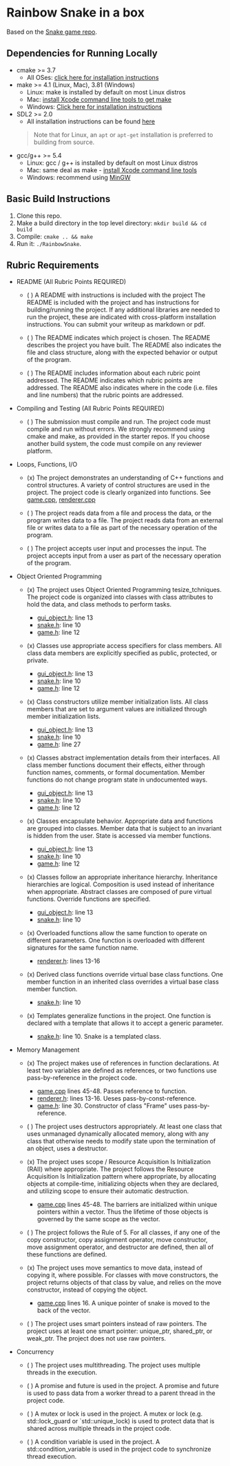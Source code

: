 # Rainbow Snake in a box

Based on the [Snake game repo](https://github.com/udacity/CppND-Capstone-Snake-Game).

## Dependencies for Running Locally

* cmake >= 3.7
    * All OSes: [click here for installation instructions](https://cmake.org/install/)
* make >= 4.1 (Linux, Mac), 3.81 (Windows)
    * Linux: make is installed by default on most Linux distros
    * Mac: [install Xcode command line tools to get make](https://developer.apple.com/xcode/features/)
    * Windows: [Click here for installation instructions](http://gnuwin32.sourceforge.net/packages/make.htm)
* SDL2 >= 2.0
    * All installation instructions can be found [here](https://wiki.libsdl.org/Installation)
  > Note that for Linux, an `apt` or `apt-get` installation is preferred to building from source.
* gcc/g++ >= 5.4
    * Linux: gcc / g++ is installed by default on most Linux distros
    * Mac: same deal as make - [install Xcode command line tools](https://developer.apple.com/xcode/features/)
    * Windows: recommend using [MinGW](http://www.mingw.org/)

## Basic Build Instructions

1. Clone this repo.
2. Make a build directory in the top level directory: `mkdir build && cd build`
3. Compile: `cmake .. && make`
4. Run it: `./RainbowSnake`.

## Rubric Requirements

* README (All Rubric Points REQUIRED)

    * ( ) A README with instructions is included with the project
      The README is included with the project and has instructions for building/running the project.
      If any additional libraries are needed to run the project, these are indicated with cross-platform installation
      instructions.
      You can submit your writeup as markdown or pdf.

    * ( ) The README indicates which project is chosen.
      The README describes the project you have built.
      The README also indicates the file and class structure, along with the expected behavior or output of the program.

    * ( ) The README includes information about each rubric point addressed.
      The README indicates which rubric points are addressed. The README also indicates where in the code (i.e. files
      and
      line numbers) that the rubric points are addressed.


* Compiling and Testing (All Rubric Points REQUIRED)

    * ( ) The submission must compile and run.
      The project code must compile and run without errors.
      We strongly recommend using cmake and make, as provided in the starter repos. If you choose another build system,
      the code must compile on any reviewer platform.


* Loops, Functions, I/O

    * (x) The project demonstrates an understanding of C++ functions and control structures.
      A variety of control structures are used in the project.
      The project code is clearly organized into functions.
      See [game.cpp](src/game.cpp), [renderer.cpp](src/renderer.cpp)

    * ( ) The project reads data from a file and process the data, or the program writes data to a file.
      The project reads data from an external file or writes data to a file as part of the necessary operation of the
      program.

    * ( ) The project accepts user input and processes the input.
      The project accepts input from a user as part of the necessary operation of the program.


* Object Oriented Programming

    * (x) The project uses Object Oriented Programming tesize_tchniques.
      The project code is organized into classes with class attributes to hold the data, and class methods to perform
      tasks.
        * [gui_object.h](src/gui_objects/gui_object.h): line 13
        * [snake.h](src/gui_objects/snake.h): line 10
        * [game.h](src/game.h): line 12

    * (x) Classes use appropriate access specifiers for class members.
      All class data members are explicitly specified as public, protected, or private.
        * [gui_object.h](src/gui_objects/gui_object.h): line 13
        * [snake.h](src/gui_objects/snake.h): line 10
        * [game.h](src/game.h): line 12

    * (x) Class constructors utilize member initialization lists.
      All class members that are set to argument values are initialized through member initialization lists.
        * [gui_object.h](src/gui_objects/gui_object.h): line 13
        * [snake.h](src/gui_objects/snake.h): line 10
        * [game.h](src/game.h): line 27

    * (x) Classes abstract implementation details from their interfaces.
      All class member functions document their effects, either through function names, comments, or formal
      documentation.
      Member functions do not change program state in undocumented ways.
        * [gui_object.h](src/gui_objects/gui_object.h): line 13
        * [snake.h](src/gui_objects/snake.h): line 10
        * [game.h](src/game.h): line 12

    * (x) Classes encapsulate behavior.
      Appropriate data and functions are grouped into classes. Member data that is subject to an invariant is hidden
      from
      the user. State is accessed via member functions.
        * [gui_object.h](src/gui_objects/gui_object.h): line 13
        * [snake.h](src/gui_objects/snake.h): line 10
        * [game.h](src/game.h): line 12

    * (x) Classes follow an appropriate inheritance hierarchy.
      Inheritance hierarchies are logical. Composition is used instead of inheritance when appropriate. Abstract classes
      are composed of pure virtual functions. Override functions are specified.
        * [gui_object.h](src/gui_objects/gui_object.h): line 13
        * [snake.h](src/gui_objects/snake.h): line 10

    * (x) Overloaded functions allow the same function to operate on different parameters.
      One function is overloaded with different signatures for the same function name.
        * [renderer.h](src/renderer.h): lines 13-16

    * (x) Derived class functions override virtual base class functions.
      One member function in an inherited class overrides a virtual base class member function.
        * [snake.h](src/gui_objects/snake.h): line 10

    * (x) Templates generalize functions in the project.
      One function is declared with a template that allows it to accept a generic parameter.
        * [snake.h](src/gui_objects/snake.h): line 10. Snake is a templated class.


* Memory Management

    * (x) The project makes use of references in function declarations.
      At least two variables are defined as references, or two functions use pass-by-reference in the project code.
        * [game.cpp](src/game.cpp) lines 45-48. Passes reference to function.
        * [renderer.h](src/renderer.h): lines 13-16. Ueses pass-by-const-reference.
        * [game.h](src/game.h): line 30. Constructor of class "Frame" uses pass-by-reference.

    * ( ) The project uses destructors appropriately.
      At least one class that uses unmanaged dynamically allocated memory, along with any class that otherwise needs to
      modify state upon the termination of an object, uses a destructor.

    * (x) The project uses scope / Resource Acquisition Is Initialization (RAII) where appropriate.
      The project follows the Resource Acquisition Is Initialization pattern where appropriate, by allocating objects at
      compile-time, initializing objects when they are declared, and utilizing scope to ensure their automatic
      destruction.
        * [game.cpp](src/game.cpp) lines 45-48. The barriers are initialized within unique pointers within a vector.
          Thus the lifetime of those objects is governed by the same scope as the vector.

    * ( ) The project follows the Rule of 5.
      For all classes, if any one of the copy constructor, copy assignment operator, move constructor, move assignment
      operator, and destructor are defined, then all of these functions are defined.

    * (x) The project uses move semantics to move data, instead of copying it, where possible.
      For classes with move constructors, the project returns objects of that class by value, and relies on the move
      constructor, instead of copying the object.
        * [game.cpp](src/game.cpp) lines 16. A unique pointer of snake is moved to the back of the vector.

    * ( ) The project uses smart pointers instead of raw pointers.
      The project uses at least one smart pointer: unique_ptr, shared_ptr, or weak_ptr. The project does not use raw
      pointers.


* Concurrency

    * ( ) The project uses multithreading.
      The project uses multiple threads in the execution.

    * ( ) A promise and future is used in the project.
      A promise and future is used to pass data from a worker thread to a parent thread in the project code.

    * ( ) A mutex or lock is used in the project.
      A mutex or lock (e.g. std::lock_guard or `std::unique_lock) is used to protect data that is shared across multiple
      threads in the project code.

    * ( ) A condition variable is used in the project.
      A std::condition_variable is used in the project code to synchronize thread execution.


